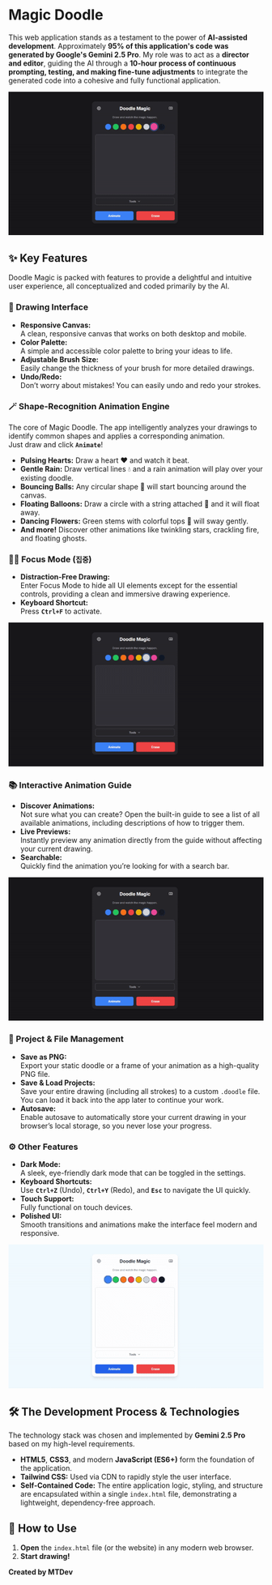 # Magic Doodle

This web application stands as a testament to the power of **AI-assisted development**. Approximately **95% of this application's code was generated by Google's Gemini 2.5 Pro**. My role was to act as a **director and editor**, guiding the AI through a **10-hour process of continuous prompting, testing, and making fine-tune adjustments** to integrate the generated code into a cohesive and fully functional application.

![MagicDoodleGIF](github/magicdoodle.gif)


## ✨ Key Features
Doodle Magic is packed with features to provide a delightful and intuitive user experience, all conceptualized and coded primarily by the AI.

### 🎨 Drawing Interface
- **Responsive Canvas:**  
  A clean, responsive canvas that works on both desktop and mobile.
- **Color Palette:**  
  A simple and accessible color palette to bring your ideas to life.
- **Adjustable Brush Size:**  
  Easily change the thickness of your brush for more detailed drawings.
- **Undo/Redo:**  
  Don’t worry about mistakes! You can easily undo and redo your strokes.

### 🪄 Shape-Recognition Animation Engine
The core of Magic Doodle. The app intelligently analyzes your drawings to identify common shapes and applies a corresponding animation.  
Just draw and click **`Animate`**!
  - **Pulsing Hearts:** Draw a heart ❤️ and watch it beat.
  - **Gentle Rain:** Draw vertical lines 💧 and a rain animation will play over your existing doodle.
  - **Bouncing Balls:** Any circular shape 🏀 will start bouncing around the canvas.
  - **Floating Balloons:** Draw a circle with a string attached 🎈 and it will float away.
  - **Dancing Flowers:** Green stems with colorful tops 🌸 will sway gently.
  - **And more!** Discover other animations like twinkling stars, crackling fire, and floating ghosts.

### 🧘‍♂️ Focus Mode (`집중`)
 - **Distraction-Free Drawing:**  
      Enter Focus Mode to hide all UI elements except for the essential controls, providing a clean and immersive drawing experience.
 - **Keyboard Shortcut:**  
      Press **`Ctrl+F`** to activate.
  
![FocusModeGIF](github/focusmode.gif)


### 📚 Interactive Animation Guide
- **Discover Animations:**  
  Not sure what you can create? Open the built-in guide to see a list of all available animations, including descriptions of how to trigger them.
- **Live Previews:**  
  Instantly preview any animation directly from the guide without affecting your current drawing.
- **Searchable:**  
  Quickly find the animation you’re looking for with a search bar.


![AnimationGuideGIF](github/animationguide.gif)


### 💾 Project & File Management
- **Save as PNG:**  
  Export your static doodle or a frame of your animation as a high-quality PNG file.
- **Save & Load Projects:**  
  Save your entire drawing (including all strokes) to a custom `.doodle` file. You can load it back into the app later to continue your work.
- **Autosave:**  
  Enable autosave to automatically store your current drawing in your browser’s local storage, so you never lose your progress.

### ⚙️ Other Features
- **Dark Mode:**  
  A sleek, eye-friendly dark mode that can be toggled in the settings.
- **Keyboard Shortcuts:**  
  Use **`Ctrl+Z`** (Undo), **`Ctrl+Y`** (Redo), and **`Esc`** to navigate the UI quickly.
- **Touch Support:**  
  Fully functional on touch devices.
- **Polished UI:**  
  Smooth transitions and animations make the interface feel modern and responsive.

![DarkModeGIF](github/darkmode.gif)


## 🛠️ The Development Process & Technologies
The technology stack was chosen and implemented by **Gemini 2.5 Pro** based on my high-level requirements.
- **HTML5**, **CSS3**, and modern **JavaScript (ES6+)** form the foundation of the application.
- **Tailwind CSS:** Used via CDN to rapidly style the user interface.
- **Self-Contained Code:** The entire application logic, styling, and structure are encapsulated within a single `index.html` file, demonstrating a lightweight, dependency-free approach.

## 🚀 How to Use
1. **Open** the `index.html` file (or the website) in any modern web browser.
2. **Start drawing!**

**Created by MTDev**